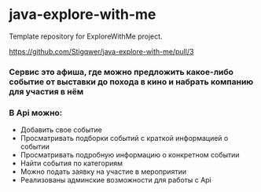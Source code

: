 # java-explore-with-me
Template repository for ExploreWithMe project.

https://github.com/Stigqwer/java-explore-with-me/pull/3

### Сервис это афиша, где можно предложить какое-либо событие от выставки до похода в кино и набрать компанию для участия в нём

### В Api можно:

- Добавить свое событие
- Просматривать подборки событий с краткой информацией о событии
- Просматривать подробную информацию о конкретном событии
- Найти события по категориям
- Можно подать заявку на участие в мероприятии
- Реализованы админские возможности для работы с Api

